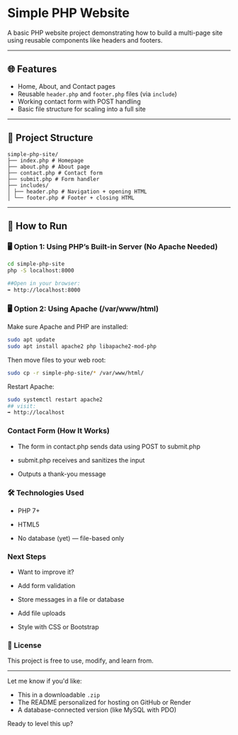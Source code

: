 # Simple PHP Website

A basic PHP website project demonstrating how to build a multi-page site using reusable components like headers and footers.

---

## 🌐 Features

- Home, About, and Contact pages
-  Reusable `header.php` and `footer.php` files (via `include`)
-  Working contact form with POST handling
-  Basic file structure for scaling into a full site

---

## 📁 Project Structure
```text
simple-php-site/
├── index.php # Homepage
├── about.php # About page
├── contact.php # Contact form
├── submit.php # Form handler
├── includes/
│ ├── header.php # Navigation + opening HTML
│ └── footer.php # Footer + closing HTML
```

---

## 🚀 How to Run

### 🖥 Option 1: Using PHP’s Built-in Server (No Apache Needed)

```bash
cd simple-php-site
php -S localhost:8000

##Open in your browser:
➡️ http://localhost:8000
```
### 🖥 Option 2: Using Apache (/var/www/html)
Make sure Apache and PHP are installed:

```bash
sudo apt update
sudo apt install apache2 php libapache2-mod-php
```
Then move files to your web root:

```bash
sudo cp -r simple-php-site/* /var/www/html/
```
Restart Apache:

```bash
sudo systemctl restart apache2
## visit:
➡️ http://localhost
```

### Contact Form (How It Works)
- The form in contact.php sends data using POST to submit.php

- submit.php receives and sanitizes the input

- Outputs a thank-you message

### 🛠 Technologies Used
- PHP 7+

- HTML5

- No database (yet) — file-based only

### Next Steps
- Want to improve it?

- Add form validation

- Store messages in a file or database

- Add file uploads

- Style with CSS or Bootstrap

### 📄 License
This project is free to use, modify, and learn from.


---

Let me know if you'd like:
- This in a downloadable `.zip`
- The README personalized for hosting on GitHub or Render
- A database-connected version (like MySQL with PDO)

Ready to level this up?

